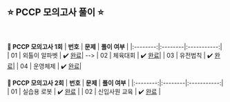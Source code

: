 ## ⭐️ PCCP 모의고사 풀이 ⭐️ 

<br>

<!-- 💭 [진행 중]  ✔️ [완료] -->

<div >

**📗 PCCP 모의고사 1회**
| **번호** | **문제** | **풀이 여부** |
|:--------:|:--------|:-----------:|
| 01 | 외톨이 알파벳 | ✔️ [완료](https://github.com/yuuforest/Programmers/blob/main/python/PCCP%20%EB%AA%A8%EC%9D%98%EA%B3%A0%EC%82%AC/%EC%99%B8%ED%86%A8%EC%9D%B4%20%EC%95%8C%ED%8C%8C%EB%B2%B3.py)| -->
| 02 | 체육대회 | ✔️ [완료](https://github.com/yuuforest/Programmers/blob/main/python/PCCP%20%EB%AA%A8%EC%9D%98%EA%B3%A0%EC%82%AC/%EC%B2%B4%EC%9C%A1%EB%8C%80%ED%9A%8C.py)|
| 03 | 유전법칙 | ✔️ [완료](https://github.com/yuuforest/Programmers/blob/main/python/PCCP%20%EB%AA%A8%EC%9D%98%EA%B3%A0%EC%82%AC/%EC%9C%A0%EC%A0%84%EB%B2%95%EC%B9%99.py)|
| 04 | 운영체제 | ✔️ [완료](https://github.com/yuuforest/Programmers/blob/main/python/PCCP%20%EB%AA%A8%EC%9D%98%EA%B3%A0%EC%82%AC/%EC%9A%B4%EC%98%81%EC%B2%B4%EC%A0%9C.py)|

**📘 PCCP 모의고사 2회**
| **번호** | **문제** | **풀이 여부** |
|:--------:|:--------|:-----------:|
| 01 | 실습용 로봇 | ✔️ [완료](https://github.com/yuuforest/Programmers/blob/main/python/PCCP%20%EB%AA%A8%EC%9D%98%EA%B3%A0%EC%82%AC/%EC%8B%A4%EC%8A%B5%EC%9A%A9%20%EB%A1%9C%EB%B4%87.py) |
| 02 | 신입사원 교육 | ✔️ [완료](https://github.com/yuuforest/Programmers/blob/main/python/PCCP%20%EB%AA%A8%EC%9D%98%EA%B3%A0%EC%82%AC/%EC%8B%A0%EC%9E%85%EC%82%AC%EC%9B%90%20%EA%B5%90%EC%9C%A1.py) |
<!-- | 03 | 카페 확장 | ✔️ [완료]() | -->
<!-- | 04 | 보물 지도 | ✔️ [완료]() | -->

